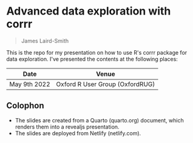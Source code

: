 # Advanced data exploration with corrr

> James Laird-Smith

This is the repo for my presentation on how to use R's corrr package for data
exploration. I've presented the contents at the following places:

| Date         | Venue                           |
|--------------|---------------------------------|
| May 9th 2022 | Oxford R User Group (OxfordRUG) |

## Colophon

-   The slides are created from a Quarto (quarto.org) document, which renders
    them into a revealjs presentation.
-   The slides are deployed from Netlify (netlify.com).
